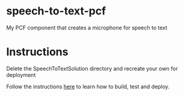 # speech-to-text-pcf
My PCF component that creates a microphone for speech to text

# Instructions
Delete the SpeechToTextSolution directory and recreate your own for deployment

Follow the instructions [here](https://learn.microsoft.com/en-us/power-apps/developer/component-framework/implementing-controls-using-typescript?tabs=before) to learn how to build, test and deploy.